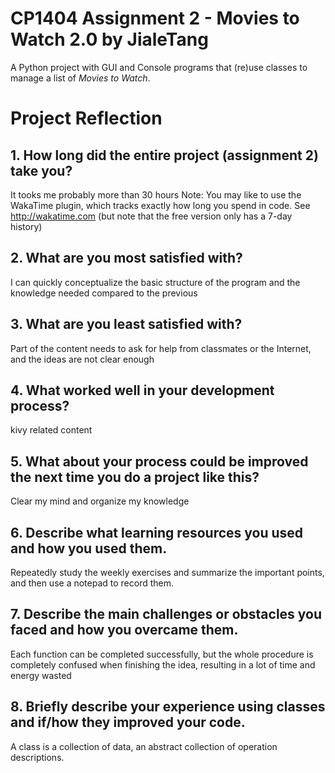 # CP1404 Assignment 2 - Movies to Watch 2.0 by JialeTang

A Python project with GUI and Console programs that (re)use classes to manage a list of *Movies to Watch*.


# Project Reflection

## 1. How long did the entire project (assignment 2) take you?
It tooks me probably more than 30 hours
Note: You may like to use the WakaTime plugin, which tracks exactly how long you spend in code. 
See http://wakatime.com (but note that the free version only has a 7-day history)

## 2. What are you most satisfied with?
I can quickly conceptualize the basic structure of the program and the knowledge needed compared to the previous

## 3. What are you least satisfied with?
Part of the content needs to ask for help from classmates or the Internet, and the ideas are not clear enough

## 4. What worked well in your development process?
kivy related content

## 5. What about your process could be improved the next time you do a project like this?
Clear my mind and organize my knowledge

## 6. Describe what learning resources you used and how you used them.
Repeatedly study the weekly exercises and summarize the important points, and then use a notepad to record them.

## 7. Describe the main challenges or obstacles you faced and how you overcame them.
Each function can be completed successfully, but the whole procedure is completely confused when finishing the idea, resulting in a lot of time and energy wasted

## 8. Briefly describe your experience using classes and if/how they improved your code.
A class is a collection of data, an abstract collection of operation descriptions.
